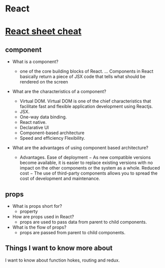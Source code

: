 # React

# [React sheet cheat](https://devhints.io/react)

## component

- What is a component?
  - one of the core building blocks of React. ... Components in React basically return a piece of JSX code that tells what should be rendered on the screen
- What are the characteristics of a component?

  - Virtual DOM. Virtual DOM is one of the chief characteristics that facilitate fast and flexible application development using Reactjs.
  - JSX.
  - One-way data binding.
  - React native.
  - Declarative UI
  - Component-based architecture
  - Speed and efficiency Flexibility.

- What are the advantages of using component based architecture?
  - Advantages. Ease of deployment − As new compatible versions become available, it is easier to replace existing versions with no impact on the other components or the system as a whole. Reduced cost − The use of third-party components allows you to spread the cost of development and maintenance.

## props

- What is props short for?
  - property
- How are props used in React?
  - props are used to pass data from parent to child components.
- What is the flow of props?
  - props are passed from parent to child components.

## Things I want to know more about

I want to know about function hokes, routing and redux.

